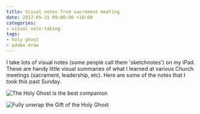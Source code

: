```yaml
---
title: Visual notes from sacrament meeting
date: 2017-05-31 09:00:00 +10:00
categories:
- visual note-taking
tags:
- holy ghost
- adobe draw
---
```


I take lots of visual notes (some people call them 'sketchnotes') on my iPad. These are handy little visual summaries of what I learned at various Church meetings (sacrament, leadership, etc). Here are some of the notes that I took this past Sunday.

![The Holy Ghost is the best companion](/uploads/IMG_1109.PNG)

![Fully unwrap the Gift of the Holy Ghost](/uploads/IMG_1108.PNG)